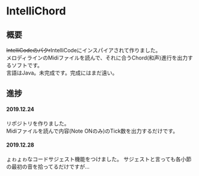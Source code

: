 # IntelliChord
## 概要
~~IntelliCodeのパクr~~IntelliCodeにインスパイアされて作りました。  
メロディラインのMidiファイルを読んで、それに合うChord(和声)進行を出力するソフトです。  
言語はJava。未完成です。完成にはまだ遠い。  
## 進捗
#### 2019.12.24
リポジトリを作りました。  
Midiファイルを読んで内容(Note ONのみ)のTick数を出力するだけです。
#### 2019.12.28
ょゎょゎなコードサジェスト機能をつけました。
サジェストと言っても各小節の最初の音を拾ってるだけですが…